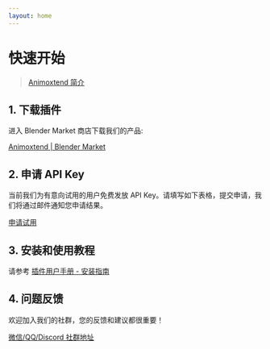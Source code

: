 ```yaml
---
layout: home
---
```


# 快速开始

> [Animoxtend 简介](https://enormous-voice-30d.notion.site/1-175ec1cf5e3e8026978ef12aa961a190)

## 1. 下载插件

进入 Blender Market 商店下载我们的产品:

[Animoxtend | Blender Market](https://blendermarket.com/products/animoxtend-ai-animotion-generation-toolbox)

## 2. 申请 API Key

当前我们为有意向试用的用户免费发放 API Key。请填写如下表格，提交申请，我们将通过邮件通知您申请结果。

[申请试用](./_register.md)

## 3. 安装和使用教程

请参考 [插件用户手册 - 安装指南](https://enormous-voice-30d.notion.site/2-175ec1cf5e3e80969da8ff4fcdf43775)

## 4. 问题反馈

欢迎加入我们的社群，您的反馈和建议都很重要！

[微信/QQ/Discord 社群地址](https://enormous-voice-30d.notion.site/V1-0-0-175ec1cf5e3e809da7a4e42508a6867b)
